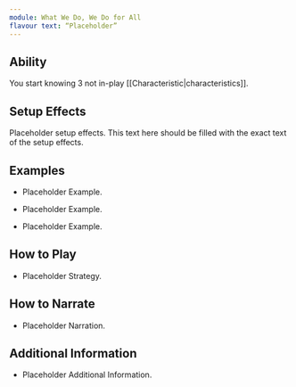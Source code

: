 ```yaml
---
module: What We Do, We Do for All
flavour text: “Placeholder”
---
```

## Ability
You start knowing 3 not in-play [[Characteristic|characteristics]].

## Setup Effects
Placeholder setup effects. This text here should be filled with the exact text of the setup effects.

## Examples
- Placeholder Example.

- Placeholder Example.

- Placeholder Example.

## How to Play
- Placeholder Strategy.

## How to Narrate
- Placeholder Narration.

## Additional Information
- Placeholder Additional Information.
